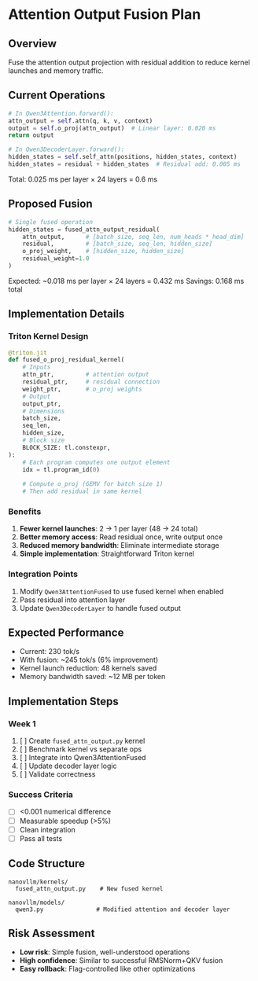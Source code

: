 # Attention Output Fusion Plan

## Overview
Fuse the attention output projection with residual addition to reduce kernel launches and memory traffic.

## Current Operations
```python
# In Qwen3Attention.forward():
attn_output = self.attn(q, k, v, context)
output = self.o_proj(attn_output)  # Linear layer: 0.020 ms
return output

# In Qwen3DecoderLayer.forward():
hidden_states = self.self_attn(positions, hidden_states, context)
hidden_states = residual + hidden_states  # Residual add: 0.005 ms
```

Total: 0.025 ms per layer × 24 layers = 0.6 ms

## Proposed Fusion
```python
# Single fused operation
hidden_states = fused_attn_output_residual(
    attn_output,      # [batch_size, seq_len, num_heads * head_dim]
    residual,         # [batch_size, seq_len, hidden_size]
    o_proj_weight,    # [hidden_size, hidden_size]
    residual_weight=1.0
)
```

Expected: ~0.018 ms per layer × 24 layers = 0.432 ms
Savings: 0.168 ms total

## Implementation Details

### Triton Kernel Design
```python
@triton.jit
def fused_o_proj_residual_kernel(
    # Inputs
    attn_ptr,         # attention output
    residual_ptr,     # residual connection
    weight_ptr,       # o_proj weights
    # Output
    output_ptr,
    # Dimensions
    batch_size,
    seq_len,
    hidden_size,
    # Block size
    BLOCK_SIZE: tl.constexpr,
):
    # Each program computes one output element
    idx = tl.program_id(0)
    
    # Compute o_proj (GEMV for batch size 1)
    # Then add residual in same kernel
```

### Benefits
1. **Fewer kernel launches**: 2 → 1 per layer (48 → 24 total)
2. **Better memory access**: Read residual once, write output once
3. **Reduced memory bandwidth**: Eliminate intermediate storage
4. **Simple implementation**: Straightforward Triton kernel

### Integration Points
1. Modify `Qwen3AttentionFused` to use fused kernel when enabled
2. Pass residual into attention layer
3. Update `Qwen3DecoderLayer` to handle fused output

## Expected Performance
- Current: 230 tok/s
- With fusion: ~245 tok/s (6% improvement)
- Kernel launch reduction: 48 kernels saved
- Memory bandwidth saved: ~12 MB per token

## Implementation Steps

### Week 1
1. [ ] Create `fused_attn_output.py` kernel
2. [ ] Benchmark kernel vs separate ops
3. [ ] Integrate into Qwen3AttentionFused
4. [ ] Update decoder layer logic
5. [ ] Validate correctness

### Success Criteria
- [ ] <0.001 numerical difference
- [ ] Measurable speedup (>5%)
- [ ] Clean integration
- [ ] Pass all tests

## Code Structure
```
nanovllm/kernels/
  fused_attn_output.py    # New fused kernel
  
nanovllm/models/
  qwen3.py               # Modified attention and decoder layer
```

## Risk Assessment
- **Low risk**: Simple fusion, well-understood operations
- **High confidence**: Similar to successful RMSNorm+QKV fusion
- **Easy rollback**: Flag-controlled like other optimizations